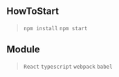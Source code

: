 ## HowToStart
> `npm install` 
> `npm start` 

## Module
> `React`
> `typescript`
> `webpack`
> `babel`
